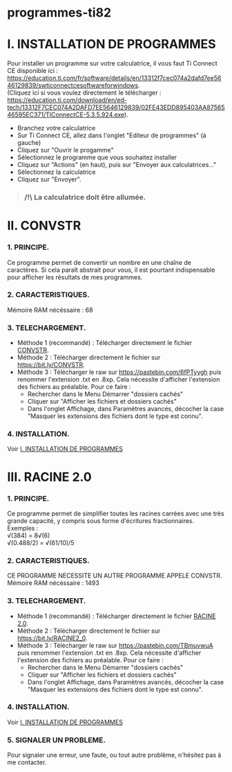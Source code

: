 # programmes-ti82


I. INSTALLATION DE PROGRAMMES
=======================================================================

Pour installer un programme sur votre calculatrice, il vous faut Ti Connect CE disponible ici : https://education.ti.com/fr/software/details/en/13312f7cec074a2dafd7ee5646129839/swticonnectcesoftwareforwindows.  
(Cliquez ici si vous voulez directement le télécharger : https://education.ti.com/download/en/ed-tech/13312F7CEC074A2DAFD7EE5646129839/02FE43EDD895403AA8756546595EC371/TIConnectCE-5.3.5.924.exe).  
* Branchez votre calculatrice
* Sur Ti Connect CE, allez dans l'onglet "Editeur de programmes" (à gauche)
* Cliquez sur "Ouvrir le progamme"
* Sélectionnez le programme que vous souhaitez installer
* Cliquez sur "Actions" (en haut), puis sur "Envoyer aux calculatrices..."
* Sélectionnez la calculatrice
* Cliquez sur "Envoyer".  
><h3>/!\ La calculatrice doit être allumée.</h3>


II. CONVSTR
=======================================================================

<h3>1. PRINCIPE.</h3>

Ce programme permet de convertir un nombre en une chaîne de caractères. Si cela paraît abstrait pour vous, il est pourtant indispensable pour afficher les résultats de mes programmes.

<h3>2. CARACTERISTIQUES.</h3>

Mémoire RAM nécéssaire : 68

<h3>3. TELECHARGEMENT.</h3>

* Méthode 1 (recommandé) : Télécharger directement le fichier [CONVSTR](https://github.com/Koelite/programmes-ti82/raw/master/CONVSTR.8xp).
* Méthode 2 : Télécharger directement le fichier sur https://bit.ly/CONVSTR.  
* Méthode 3 : Télécharger le raw sur https://pastebin.com/6fPTyygh puis renommer l'extension .txt en .8xp. Cela nécessite d'afficher l'extension des fichiers au préalable. Pour ce faire :  
    * Rechercher dans le Menu Démarrer "dossiers cachés"
    * Cliquer sur "Afficher les fichiers et dossiers cachés"
    * Dans l'onglet Affichage, dans Paramètres avancés, décocher la case "Masquer les extensions des fichiers dont le type est connu".

<h3>4. INSTALLATION.</h3>

Voir [I. INSTALLATION DE PROGRAMMES](https://github.com/Koelite/programmes-ti82/blob/master/README.md#i-installation-de-programmes)

III. RACINE 2.0
=======================================================================

<h3>1. PRINCIPE.</h3>

Ce programme permet de simplifier toutes les racines carrées avec une très grande capacité, y compris sous forme d'écritures fractionnaires.  
Exemples :  
√(384) = 8√(6)  
√(0.488/2) = √(61/10)/5

<h3>2. CARACTERISTIQUES.</h3>

CE PROGRAMME NECESSITE UN AUTRE PROGRAMME APPELE CONVSTR.  
Mémoire RAM nécéssaire : 1493

<h3>3. TELECHARGEMENT.</h3>

* Méthode 1 (recommandé) : Télécharger directement le fichier [RACINE 2.0](https://github.com/Koelite/programmes-ti82/raw/master/RACINE%202.0.8xp).
* Méthode 2 : Télécharger directement le fichier sur https://bit.ly/RACINE2_0.  
* Méthode 3 : Télécharger le raw sur https://pastebin.com/TBmuvwuA puis renommer l'extension .txt en .8xp. Cela nécessite d'afficher l'extension des fichiers au préalable. Pour ce faire :  
    * Rechercher dans le Menu Démarrer "dossiers cachés"
    * Cliquer sur "Afficher les fichiers et dossiers cachés"
    * Dans l'onglet Affichage, dans Paramètres avancés, décocher la case "Masquer les extensions des fichiers dont le type est connu".

<h3>4. INSTALLATION.</h3>

Voir [I. INSTALLATION DE PROGRAMMES](https://github.com/Koelite/programmes-ti82/blob/master/README.md#i-installation-de-programmes)

<h3>5. SIGNALER UN PROBLEME.</h3>

Pour signaler une erreur, une faute, ou tout autre problème, n'hésitez pas à me contacter.
